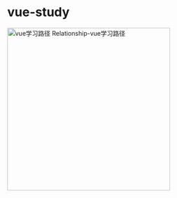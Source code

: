 # vue-study

<img width="372" alt="vue学习路径 Relationship-vue学习路径" src="https://github.com/user-attachments/assets/036f8e1f-80a4-41e0-99fc-5370e25bb655" />
